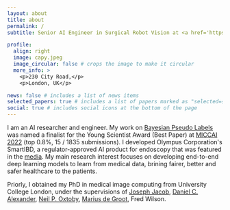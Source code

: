 ```yaml
---
layout: about
title: about
permalink: /
subtitle: Senior AI Engineer in Surgical Robot Vision at <a href='https://www.medtronic.com/uk-en/our-company/key-facts.html'>Medtronic</a>

profile:
  align: right
  image: capy.jpeg
  image_circular: false # crops the image to make it circular
  more_info: >
    <p>230 City Road,</p>
    <p>London, UK</p>

news: false # includes a list of news items
selected_papers: true # includes a list of papers marked as "selected={true}"
social: true # includes social icons at the bottom of the page
---
```


I am an AI researcher and engineer. My work on <a href='https://www.sciencedirect.com/science/article/pii/S1361841524000501'>Bayesian Pseudo Labels</a> was named a finalist for the Young Scientist Award (Best Paper) at <a href='https://conferences.miccai.org/2022/papers/066-Paper2505.html'>MICCAI 2022</a> (top 0.8%, 15 / 1835 submissions). I developed Olympus Corporation's SmartIBD, a regulator-approved AI product for endoscopy that was featured in the <a href='https://www.olympus-global.com/news/2024/nr02759.html'>media</a>. My main research interest focuses on developing end-to-end deep learning models to learn from medical data, brining fairer, better and safer healthcare to the patients.

Priorly, I obtained my PhD in medical image computing from University College London, under the supervisions of <a href='https://scholar.google.com/citations?user=XCcV5ocAAAAJ&hl=en'>Joseph Jacob</a>, <a href='https://scholar.google.com/citations?user=mH-ZOQEAAAAJ&hl=en'>Daniel C. Alexander</a>, <a href='https://scholar.google.com/citations?user=uWfRPHEAAAAJ&hl=en'>Neil P. Oxtoby</a>, <a href='https://scholar.google.com/citations?user=sZ4UbusAAAAJ&hl=en'>Marius de Groot</a>, Fred Wilson.
